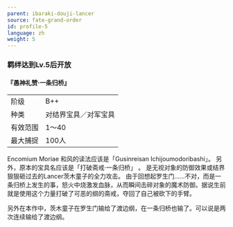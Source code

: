 ```yaml
---
parent: ibaraki-douji-lancer
source: fate-grand-order
id: profile-5
language: zh
weight: 5
---
```


### 羁绊达到Lv.5后开放

#### 『愚神礼赞·一条归桥』

<table>
  <tr><td>阶级</td><td>B++</td></tr>
  <tr><td>种类</td><td>对结界宝具／对军宝具</td></tr>
  <tr><td>有效范围</td><td>1～40</td></tr>
  <tr><td>最大捕捉</td><td>100人</td></tr>
</table>

Encomium Moriae
和风的读法应该是「Gusinreisan Ichijoumodoribashi」。
另外，原本的宝具名应该是「打破斋戒·一条归桥」 。
是无视对象的防御效果或结界狠狠砸过去的Lancer茨木童子的全力攻击。
由于回想起罗生门……不对，而是一条归桥上发生的事，怒火中烧激发血脉，从而瞬间击碎对象的魔术防御。据说生前就是使用这个力量打破了可恶的纲的斋戒，夺回了自己被砍下的手臂。

另外在本作中，茨木童子在罗生门输给了渡边纲，在一条归桥也输了。可以说是两次连续输给了渡边纲。
